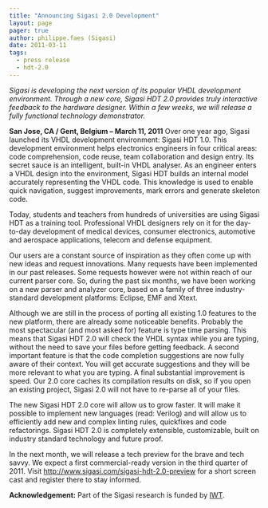 ```yaml
---
title: "Announcing Sigasi 2.0 Development"
layout: page 
pager: true
author: philippe.faes (Sigasi)
date: 2011-03-11
tags: 
  - press release
  - hdt-2.0
---
```

<div class="content">
<p><em>Sigasi is developing the next version of its popular VHDL development environment. Through a new core, Sigasi HDT 2.0 provides truly interactive feedback to the hardware designer. Within a few weeks, we will release a fully functional technology demonstrator.<br/></em></p><p><strong>San Jose, CA / Gent, Belgium &#8211; March 11, 2011</strong> Over one year ago, Sigasi launched its VHDL development environment: Sigasi HDT 1.0. This development environment helps electronics engineers in four critical areas: code comprehension, code reuse, team collaboration and design entry. Its secret sauce is an intelligent, built-in VHDL analyser. As an engineer enters a VHDL design into the environment, Sigasi HDT builds an internal model accurately representing the VHDL code. This knowledge is used to enable quick navigation, suggest improvements, mark errors and generate skeleton code.</p><p>Today, students and teachers from hundreds of universities are using Sigasi HDT as a training tool. Professional VHDL designers rely on it for the day-to-day development of medical devices, consumer electronics, automotive and aerospace applications, telecom and defense equipment.</p><p>Our users are a constant source of inspiration as they often come up with new ideas and request innovations. Many requests have been implemented in our past releases. Some requests however were not within reach of our current parser core. So, during the past six months, we have been working on a new parser and analyzer core, based on a family of three industry-standard development platforms: Eclipse, EMF and Xtext.</p><p>Although we are still in the process of porting all existing 1.0 features to the new platform, there are already some noticeable benefits. Probably the most spectacular (and most asked for) feature is type time parsing. This means that Sigasi HDT 2.0 will check the VHDL syntax while you are typing, without the need to save your files before getting feedback. A second important feature is that the code completion suggestions are now fully aware of their context. You will get accurate suggestions and they will be more relevant to what you are typing. A final substantial improvement is speed. Our 2.0 core caches its compilation results on disk, so if you open an existing project, Sigasi 2.0 will not have to re-parse all of your files.</p><p>The new Sigasi HDT 2.0 core will allow us to grow faster. It will make it possible to implement new languages (read: Verilog) and will allow us to efficiently add new and complex linting rules, quickfixes and code refactorings. Sigasi HDT 2.0 is completely extensible, customizable, built on industry standard technology and future proof.</p><p>In the next month, we will release a tech preview for the brave and tech savvy. We expect a first commercial-ready version in the third quarter of 2011. Visit <a href="http://www.sigasi.com/sigasi-hdt-2.0-preview" title="http://www.sigasi.com/sigasi-hdt-2.0-preview">http://www.sigasi.com/sigasi-hdt-2.0-preview</a> for a short screen cast and register there to stay informed.</p><p><strong>Acknowledgement:</strong> Part of the Sigasi research is funded by <a href="http://www.iwt.be" class="elf-external elf-icon">IWT</a>.</p>  </div>

